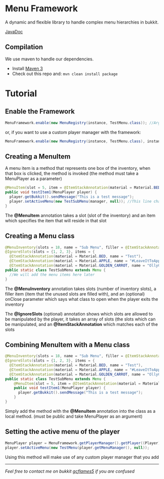 Menu Framework
==============
A dynamic and flexible library to handle complex menu hierarchies in bukkit.

[JavaDoc](http://docs.njay.net/menu-framework)

Compilation
-----------

We use maven to handle our dependencies.

* Install [Maven 3](http://maven.apache.org/download.html)
* Check out this repo and: `mvn clean install package`

Tutorial
========

Enable the Framework
-------------
```java
MenuFramework.enable(new MenuRegistry(instance, TestMenu.class)); //Args: JavaPlugin, Class... menusToRegister
```
or, if you want to use a custom player manager with the framework:
```java
MenuFramework.enable(new MenuRegistry(instance, TestMenu.class), instanceOfPlayerManager); //Args: JavaPlugin, Class... menusToRegister, extension of MenuPlayerManager
```

Creating a MenuItem
------------
A menu item is a method that represents one box of the inventory, when that box is clicked, the method is invoked (the method must take a MenuPlayer as a parameter)
```java
@MenuItem(slot = 5, item = @ItemStackAnnotation(material = Material.BEDROCK, name = "This is the item name"))
public void testItem1(MenuPlayer player) {
  player.getBukkit().sendMessage("This is a test message");
  player.setActiveMenu(new TestSubMenu(manager, null)); //This line changes the active menu to another menu, we'll cover that in more detail later
}
```
The **@MenuItem** annotation takes a slot (slot of the inventory) and an item which specifies the item that will reside in that slot

Creating a Menu class
-------------
```java
@MenuInventory(slots = 18, name = "Sub Menu", filler = @ItemStackAnnotation(name = "", material = Material.BED), onClose = TestMenu.class)
@IgnoreSlots(slots = {1, 2, 3}, items = {
  @ItemStackAnnotation(material = Material.BED, name = "Test"),
  @ItemStackAnnotation(material = Material.APPLE, name = "#LeaveItToApple", lore = {"I", "LIKE", "PANTS"}),
  @ItemStackAnnotation(material = Material.GOLDEN_CARROT, name = "OllyCode", amount = 11)})
public static class TestSubMenu extends Menu {
  //We will add the menu items here later
}
```
The **@MenuInventory** annotation takes slots (number of inventory slots), a filler item (item that the unused slots are filled with), and an (optional) onClose parameter which says what class to open when the player exits the inventory

The **@IgnoreSlots** (optional) annotation shows which slots are allowed to be manipulated by the player, it takes an array of slots (the slots which can be manipulated, and an **@ItemStackAnnotation** which matches each of the slots

Combining MenuItem with a Menu class
--------
```java
@MenuInventory(slots = 18, name = "Sub Menu", filler = @ItemStackAnnotation(name = "", material = Material.BED), onClose = TestMenu.class)
@IgnoreSlots(slots = {1, 2, 3}, items = {
  @ItemStackAnnotation(material = Material.BED, name = "Test"),
  @ItemStackAnnotation(material = Material.APPLE, name = "#LeaveItToApple", lore = {"I", "LIKE", "PANTS"}),
  @ItemStackAnnotation(material = Material.GOLDEN_CARROT, name = "OllyCode", amount = 11)})
public static class TestSubMenu extends Menu {
    @MenuItem(slot = 5, item = @ItemStackAnnotation(material = Material.BEDROCK, name = "This is the item name"))
    public void testItem1(MenuPlayer player) {
      player.getBukkit().sendMessage("This is a test message");
    }
}
```
Simply add the method with the **@MenuItem** annotation into the class as a local method. (must be public and take MenuPlayer as an argument)

Setting the active menu of the player
---------

```java
MenuPlayer player = MenuFramework.getPlayerManager().getPlayer((Player) sender);
player.setActiveMenu(new TestMenu(player.getMenuManager(), null));
```

Using this method will make use of any custom player manager that you add

----------------

*Feel free to contact me on bukkit [gcflames5](http://dev.bukkit.org/profiles/gcflames5/) if you are confused* 
